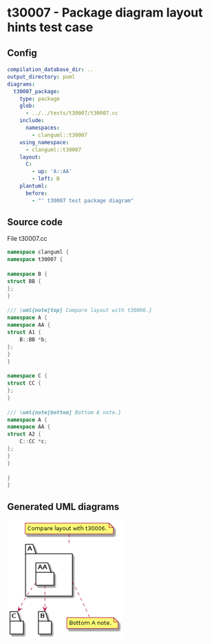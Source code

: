 # t30007 - Package diagram layout hints test case
## Config
```yaml
compilation_database_dir: ..
output_directory: puml
diagrams:
  t30007_package:
    type: package
    glob:
      - ../../tests/t30007/t30007.cc
    include:
      namespaces:
        - clanguml::t30007
    using_namespace:
      - clanguml::t30007
    layout:
      C:
        - up: 'A::AA'
        - left: B
    plantuml:
      before:
        - "' t30007 test package diagram"
```
## Source code
File t30007.cc
```cpp
namespace clanguml {
namespace t30007 {

namespace B {
struct BB {
};
}

/// \uml{note[top] Compare layout with t30006.}
namespace A {
namespace AA {
struct A1 {
    B::BB *b;
};
}
}

namespace C {
struct CC {
};
}

/// \uml{note[bottom] Bottom A note.}
namespace A {
namespace AA {
struct A2 {
    C::CC *c;
};
}
}

}
}
```
## Generated UML diagrams
![t30007_package](./t30007_package.png "Package diagram layout hints test case")
